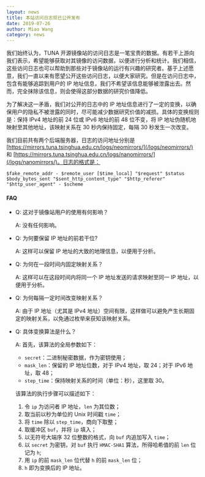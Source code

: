 ```yaml
---
layout: news
title: 本站访问日志现已公开发布
date: 2019-07-26
author: Miao Wang
category: news
---
```


我们始终认为，TUNA 开源镜像站的访问日志是一笔宝贵的数据。有若干上游向我们表示，希望能够获取对其镜像的访问数据，以便进行分析和统计。我们相信，这些访问日志也可以帮助到那些对于镜像站的运行有兴趣的研究者。基于上述愿意，我们一直以来有愿望公开这些访问日志，以便大家研究。但是在访问日志中，包含有能够追踪到用户的 IP 地址信息，我们不希望该信息能够被泄露出去。然而，完全抹除该信息，则会使得这部分数据的研究价值降低。

为了解决这一矛盾，我们对公开的日志中的 IP 地址信息进行了一定的变换，以确保用户的隐私不被泄露的同时，尽可能减少数据研究价值的减损。具体的变换规则是：保持 IPv4 地址的前 24 位或 IPv6 地址的前 48 位不变，将 IP 地址伪随机地映射至其他地址，该映射关系在 30 秒内保持固定，每隔 30 秒发生一次改变。

我们目前共有两个后端服务器，日志的访问地址分别是 [https://mirrors.tuna.tsinghua.edu.cn/logs/neomirrors/](/logs/neomirrors/) 和 [https://mirrors.tuna.tsinghua.edu.cn/logs/nanomirrors/](/logs/nanomirrors/)。日志的格式是：

```
$fake_remote_addr - $remote_user [$time_local] "$request" $status $body_bytes_sent "$sent_http_content_type" "$http_referer" "$http_user_agent" - $scheme
```

#### FAQ

* Q: 这对于镜像站用户的使用有何影响？
  
  A: 没有任何影响。

* Q: 为何要保留 IP 地址的前若干位?

  A: 这样可以保留 IP 地址的大致的地理信息，以便用于分析。

* Q: 为何在一段时间内固定映射关系？

  A: 这样可以在这段时间内将同一个 IP 地址发送的请求映射至同一 IP 地址，以便用于分析。

* Q: 为何每隔一定时间改变映射关系？

  A: 由于 IP 地址（尤其是 IPv4 地址）空间有限，这样做可以避免产生长期固定的映射关系，以免通过枚举来获知该映射关系。

* Q: 具体变换算法是什么？

  A: 首先，该算法的全局参数如下：
  
  * `secret`：二进制秘密数据，作为密钥使用；
  * `mask_len`：保留的 IP 地址位数，对于 IPv4 地址，取 24；对于 IPv6 地址，取 48；
  * `step_time`：保持映射关系的时间（单位：秒），这里取 30。
  
  该算法的执行步骤可以描述如下：
  
  1. 令 `ip` 为访问者 IP 地址，`len` 为其位数；
  2. 取当前以秒为单位的 Unix 时间戳 `time`；
  3. 将 `time` 除以 `step_time`，商向下取整；
  4. 取缓冲区 `buf`，并将 `ip` 填入；
  5. 以无符号大端序 32 位整数的格式，向 `buf` 内追加写入 `time`；
  6. 以 `secret` 为密钥，对 `buf` 执行 `HMAC-SHA1` 算法，所得哈希值的前 `len` 位记为 `h`;
  7. 用 `ip` 的前 `mask_len` 位代替 `h` 的前 `mask_len` 位；
  8. `h` 即为变换后的 IP 地址。
